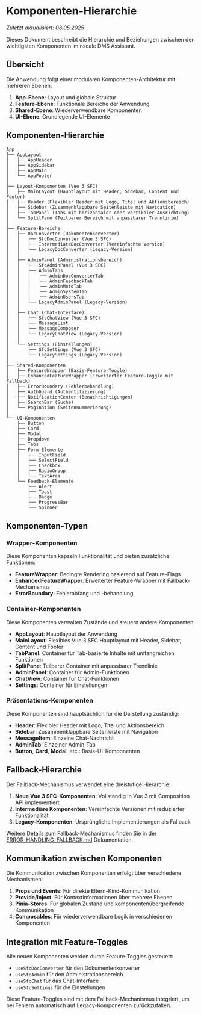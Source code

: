 # Komponenten-Hierarchie

*Zuletzt aktualisiert: 08.05.2025*

Dieses Dokument beschreibt die Hierarchie und Beziehungen zwischen den wichtigsten Komponenten im nscale DMS Assistant.

## Übersicht

Die Anwendung folgt einer modularen Komponenten-Architektur mit mehreren Ebenen:

1. **App-Ebene**: Layout und globale Struktur
2. **Feature-Ebene**: Funktionale Bereiche der Anwendung
3. **Shared-Ebene**: Wiederverwendbare Komponenten
4. **UI-Ebene**: Grundlegende UI-Elemente

## Komponenten-Hierarchie

```
App
├── AppLayout
│   ├── AppHeader
│   ├── AppSidebar
│   ├── AppMain
│   └── AppFooter
│
├── Layout-Komponenten (Vue 3 SFC)
│   ├── MainLayout (Hauptlayout mit Header, Sidebar, Content und Footer)
│   ├── Header (Flexibler Header mit Logo, Titel und Aktionsbereich)
│   ├── Sidebar (Zusammenklappbare Seitenleiste mit Navigation)
│   ├── TabPanel (Tabs mit horizontaler oder vertikaler Ausrichtung)
│   └── SplitPane (Teilbarer Bereich mit anpassbarer Trennlinie)
│
├── Feature-Bereiche
│   ├── DocConverter (Dokumentenkonverter)
│   │   ├── SfcDocConverter (Vue 3 SFC)
│   │   ├── IntermediateDocConverter (Vereinfachte Version)
│   │   └── LegacyDocConverter (Legacy-Version)
│   │
│   ├── AdminPanel (Administrationsbereich)
│   │   ├── SfcAdminPanel (Vue 3 SFC)
│   │   ├── AdminTabs
│   │   │   ├── AdminDocConverterTab
│   │   │   ├── AdminFeedbackTab
│   │   │   ├── AdminMotdTab
│   │   │   ├── AdminSystemTab
│   │   │   └── AdminUsersTab
│   │   └── LegacyAdminPanel (Legacy-Version)
│   │
│   ├── Chat (Chat-Interface)
│   │   ├── SfcChatView (Vue 3 SFC)
│   │   ├── MessageList
│   │   ├── MessageComposer
│   │   └── LegacyChatView (Legacy-Version)
│   │
│   └── Settings (Einstellungen)
│       ├── SfcSettings (Vue 3 SFC)
│       └── LegacySettings (Legacy-Version)
│
├── Shared-Komponenten
│   ├── FeatureWrapper (Basis-Feature-Toggle)
│   ├── EnhancedFeatureWrapper (Erweiterter Feature-Toggle mit Fallback)
│   ├── ErrorBoundary (Fehlerbehandlung)
│   ├── AuthGuard (Authentifizierung)
│   ├── NotificationCenter (Benachrichtigungen)
│   ├── SearchBar (Suche)
│   └── Pagination (Seitennummerierung)
│
└── UI-Komponenten
    ├── Button
    ├── Card
    ├── Modal
    ├── Dropdown
    ├── Tabs
    ├── Form-Elemente
    │   ├── InputField
    │   ├── SelectField
    │   ├── Checkbox
    │   ├── RadioGroup
    │   └── TextArea
    └── Feedback-Elemente
        ├── Alert
        ├── Toast
        ├── Badge
        ├── ProgressBar
        └── Spinner
```

## Komponenten-Typen

### Wrapper-Komponenten

Diese Komponenten kapseln Funktionalität und bieten zusätzliche Funktionen:

- **FeatureWrapper**: Bedingte Rendering basierend auf Feature-Flags
- **EnhancedFeatureWrapper**: Erweiterter Feature-Wrapper mit Fallback-Mechanismus
- **ErrorBoundary**: Fehlerabfang und -behandlung

### Container-Komponenten

Diese Komponenten verwalten Zustände und steuern andere Komponenten:

- **AppLayout**: Hauptlayout der Anwendung
- **MainLayout**: Flexibles Vue 3 SFC Hauptlayout mit Header, Sidebar, Content und Footer
- **TabPanel**: Container für Tab-basierte Inhalte mit umfangreichen Funktionen
- **SplitPane**: Teilbarer Container mit anpassbarer Trennlinie
- **AdminPanel**: Container für Admin-Funktionen
- **ChatView**: Container für Chat-Funktionen
- **Settings**: Container für Einstellungen

### Präsentations-Komponenten

Diese Komponenten sind hauptsächlich für die Darstellung zuständig:

- **Header**: Flexibler Header mit Logo, Titel und Aktionsbereich
- **Sidebar**: Zusammenklappbare Seitenleiste mit Navigation
- **MessageItem**: Einzelne Chat-Nachricht
- **AdminTab**: Einzelner Admin-Tab
- **Button**, **Card**, **Modal**, etc.: Basis-UI-Komponenten

## Fallback-Hierarchie

Der Fallback-Mechanismus verwendet eine dreistufige Hierarchie:

1. **Neue Vue 3 SFC-Komponenten**: Vollständig in Vue 3 mit Composition API implementiert
2. **Intermediäre Komponenten**: Vereinfachte Versionen mit reduzierter Funktionalität
3. **Legacy-Komponenten**: Ursprüngliche Implementierungen als Fallback

Weitere Details zum Fallback-Mechanismus finden Sie in der [ERROR_HANDLING_FALLBACK.md](./ERROR_HANDLING_FALLBACK.md) Dokumentation.

## Kommunikation zwischen Komponenten

Die Kommunikation zwischen Komponenten erfolgt über verschiedene Mechanismen:

1. **Props und Events**: Für direkte Eltern-Kind-Kommunikation
2. **Provide/Inject**: Für Kontextinformationen über mehrere Ebenen
3. **Pinia-Stores**: Für globalen Zustand und komponentenübergreifende Kommunikation
4. **Composables**: Für wiederverwendbare Logik in verschiedenen Komponenten

## Integration mit Feature-Toggles

Alle neuen Komponenten werden durch Feature-Toggles gesteuert:

- `useSfcDocConverter` für den Dokumentenkonverter
- `useSfcAdmin` für den Administrationsbereich
- `useSfcChat` für das Chat-Interface
- `useSfcSettings` für die Einstellungen

Diese Feature-Toggles sind mit dem Fallback-Mechanismus integriert, um bei Fehlern automatisch auf Legacy-Komponenten zurückzufallen.
